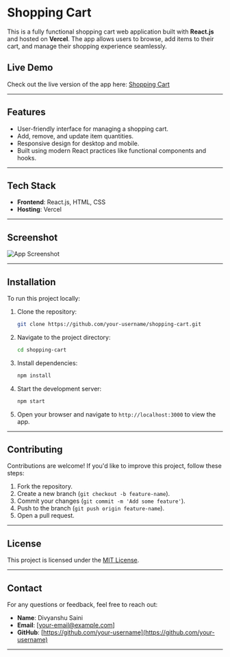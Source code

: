# Shopping Cart

This is a fully functional shopping cart web application built with **React.js** and hosted on **Vercel**. The app allows users to browse, add items to their cart, and manage their shopping experience seamlessly.

## Live Demo

Check out the live version of the app here: [Shopping Cart](https://shopping-cart-beige-omega-82.vercel.app/)

---

## Features

- User-friendly interface for managing a shopping cart.
- Add, remove, and update item quantities.
- Responsive design for desktop and mobile.
- Built using modern React practices like functional components and hooks.

---

## Tech Stack

- **Frontend**: React.js, HTML, CSS
- **Hosting**: Vercel

---

## Screenshot

![App Screenshot](Screenshot%20(33).png)

---

## Installation

To run this project locally:

1. Clone the repository:
   ```bash
   git clone https://github.com/your-username/shopping-cart.git
   ```

2. Navigate to the project directory:
   ```bash
   cd shopping-cart
   ```

3. Install dependencies:
   ```bash
   npm install
   ```

4. Start the development server:
   ```bash
   npm start
   ```

5. Open your browser and navigate to `http://localhost:3000` to view the app.

---

## Contributing

Contributions are welcome! If you'd like to improve this project, follow these steps:

1. Fork the repository.
2. Create a new branch (`git checkout -b feature-name`).
3. Commit your changes (`git commit -m 'Add some feature'`).
4. Push to the branch (`git push origin feature-name`).
5. Open a pull request.

---

## License

This project is licensed under the [MIT License](LICENSE).

---

## Contact

For any questions or feedback, feel free to reach out:

- **Name**: Divyanshu Saini
- **Email**: [your-email@example.com]
- **GitHub**: [https://github.com/your-username](https://github.com/your-username)

---
